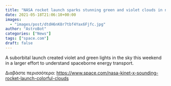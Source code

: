 ```yaml
---
title: "NASA rocket launch sparks stunning green and violet clouds in night sky (photos)"
date: 2021-05-18T21:06:10+00:00
images:
  - "images/post/dtdH6nK8r7tbf4Yax6Fjfc.jpg"
author: "AstroBot"
categories: ["News"]
tags: ["space.com"]
draft: false
---
```


A suborbital launch created violet and green lights in the sky this weekend in a larger effort to understand spaceborne energy transport. 

Διαβάστε περισσότερα: https://www.space.com/nasa-kinet-x-sounding-rocket-launch-colorful-clouds
